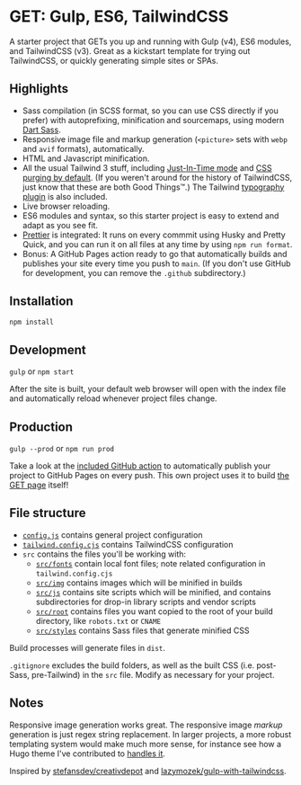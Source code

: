 # GET: Gulp, ES6, TailwindCSS

A starter project that GETs you up and running with Gulp (v4), ES6 modules, and
TailwindCSS (v3). Great as a kickstart template for trying out TailwindCSS, or
quickly generating simple sites or SPAs.

## Highlights

- Sass compilation (in SCSS format, so you can use CSS directly if you prefer)
  with autoprefixing, minification and sourcemaps, using modern
  [Dart Sass](https://sass-lang.com/dart-sass).
- Responsive image file and markup generation (`<picture>` sets with `webp` and
  `avif` formats), automatically.
- HTML and Javascript minification.
- All the usual Tailwind 3 stuff, including
  [Just-In-Time mode](https://tailwindcss.com/blog/just-in-time-the-next-generation-of-tailwind-css)
  and
  [CSS purging by default](https://tailwindcss.com/docs/content-configuration#configuring-source-paths).
  (If you weren't around for the history of TailwindCSS, just know that these
  are both Good Things™.) The Tailwind
  [typography plugin](https://tailwindcss.com/docs/typography-plugin) is also
  included.
- Live browser reloading.
- ES6 modules and syntax, so this starter project is easy to extend and adapt as
  you see fit.
- [Prettier](https://prettier.io/) is integrated: It runs on every commmit using
  Husky and Pretty Quick, and you can run it on all files at any time by using
  `npm run format`.
- Bonus: A GitHub Pages action ready to go that automatically builds and
  publishes your site every time you push to `main`. (If you don't use GitHub
  for development, you can remove the `.github` subdirectory.)

## Installation

```sh
npm install
```

## Development

`gulp` or `npm start`

After the site is built, your default web browser will open with the index file
and automatically reload whenever project files change.

## Production

`gulp --prod` or `npm run prod`

Take a look at the [included GitHub action](.github/workflows/build.yml) to
automatically publish your project to GitHub Pages on every push. This own
project uses it to build [the GET page](https://rootwork.github.io/GET/) itself!

## File structure

- [`config.js`](config.js) contains general project configuration
- [`tailwind.config.cjs`](tailwind.config.cjs) contains TailwindCSS
  configuration
- `src` contains the files you'll be working with:
  - [`src/fonts`](src/fonts) contain local font files; note related
    configuration in `tailwind.config.cjs`
  - [`src/img`](src/img) contains images which will be minified in builds
  - [`src/js`](src/js) contains site scripts which will be minified, and
    contains subdirectories for drop-in library scripts and vendor scripts
  - [`src/root`](src/root) contains files you want copied to the root of your
    build directory, like `robots.txt` or `CNAME`
  - [`src/styles`](src/styles) contains Sass files that generate minified CSS

Build processes will generate files in `dist`.

`.gitignore` excludes the build folders, as well as the built CSS (i.e.
post-Sass, pre-Tailwind) in the `src` file. Modify as necessary for your
project.

## Notes

Responsive image generation works great. The responsive image _markup_
generation is just regex string replacement. In larger projects, a more robust
templating system would make much more sense, for instance see how a Hugo theme
I've contributed to
[handles it](https://github.com/chipzoller/hugo-clarity/blob/master/layouts/partials/image-feature.html#L35-L71).

Inspired by
[stefansdev/creativdepot](https://github.com/stefansdev/creativdepot) and
[lazymozek/gulp-with-tailwindcss](https://github.com/lazymozek/gulp-with-tailwindcss).
